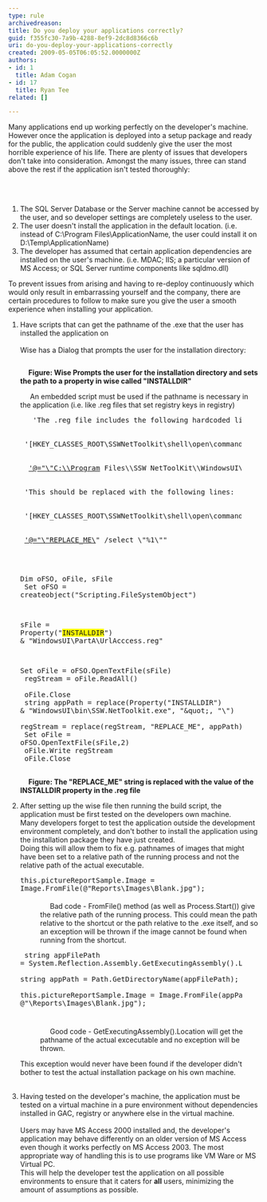 ```yaml
---
type: rule
archivedreason: 
title: Do you deploy your applications correctly?
guid: f355fc30-7a9b-4288-8ef9-2dc8d8366c6b
uri: do-you-deploy-your-applications-correctly
created: 2009-05-05T06:05:52.0000000Z
authors:
- id: 1
  title: Adam Cogan
- id: 17
  title: Ryan Tee
related: []

---
```



Many applications end up working perfectly on the developer's machine. However once the application is deployed into a setup package and ready for the public, the application could suddenly give the user the most horrible experience of his life. There are plenty of issues that developers don't take into consideration. Amongst the many issues, three can stand above the rest if the application isn't tested thoroughly&#58;

<br><excerpt class='endintro'></excerpt><br>

  <ol>
    <li>The SQL Server Database or the Server machine cannot be accessed by the user, and so developer settings are completely useless to the user. </li>
    <li>The user doesn't install the application in the default location. (i.e. instead of C&#58;\Program Files\ApplicationName, the user could install it on D&#58;\Temp\ApplicationName) </li>
    <li>The developer has assumed that certain application dependencies are installed on the user's machine. (i.e. MDAC; IIS; a particular version of MS Access; or SQL Server runtime components like sqldmo.dll) </li>
</ol>
<p>To prevent issues from arising and having to re-deploy continuously which would only result in embarrassing yourself and the company, there are certain procedures to follow to make sure you give the user a smooth experience when installing your application.</p>
<ol>
    <li>Have scripts that can get the pathname of the .exe that the user has installed the application on<br>
    <br>
    Wise has a Dialog that prompts the user for the installation directory&#58;
    <dl class="goodImage">
        <dt><img alt="" style="border-bottom&#58;0px solid;border-left&#58;0px solid;border-top&#58;0px solid;border-right&#58;0px solid;" border="0" src="/Standards/SoftwareDevelopment/RulesToBetterDotNETProjects/PublishingImages/INSTALLDIR.jpg" /></dt>
    </dl>
    <b>&#160;&#160;&#160;&#160; Figure&#58; Wise Prompts the user for the installation directory and sets the path to a property in wise called &quot;INSTALLDIR&quot;</b>
    <p>&#160;&#160;&#160;&#160; An embedded script must be used if the pathname is necessary in the application (i.e. like .reg files that set registry keys in registry)</p>
    <dl class="goodCode">
        <dt style="width&#58;92.6%;height&#58;710px;">
        <pre>   'The .reg file includes the following hardcoded lines&#58;
<br>
 '[HKEY_CLASSES_ROOT\SSWNetToolkit\shell\open\command]
<br>
  <a href="mailto&#58;'@=&quot;\&quot;C&#58;\\Program">'@=&quot;\&quot;C&#58;\\Program</a> Files\\SSW NetToolKit\\WindowsUI\\bin\\SSW.NetToolkit.exe\&quot; /select \&quot;%1\&quot;&quot;
<br>
 'This should be replaced with the following lines&#58;
<br>
 '[HKEY_CLASSES_ROOT\SSWNetToolkit\shell\open\command]
<br>
 <a href="mailto&#58;'@=&quot;\&quot;REPLACE_ME\">'@=&quot;\&quot;REPLACE_ME\</a>&quot; /select \&quot;%1\&quot;&quot;
<br>
                                        
  Dim oFSO, oFile, sFile
<br>
  Set oFSO = createobject(&quot;Scripting.FileSystemObject&quot;)
<br>
                                        
  sFile = Property(&quot;<span style="background-color&#58;#ffff00;">INSTALLDIR</span>&quot;) &amp; &quot;WindowsUI\PartA\UrlAcccess.reg&quot;<br>
                                        
  Set oFile = oFSO.OpenTextFile(sFile)
<br>
  regStream = oFile.ReadAll()
<br>
  oFile.Close
<br>
 string appPath = replace(Property(&quot;INSTALLDIR&quot;) &amp; &quot;WindowsUI\bin\SSW.NetToolkit.exe&quot;, &quot;\&quot;, &quot;\\&quot;)
<br>
 regStream = replace(regStream, &quot;REPLACE_ME&quot;, appPath)
<br>
 Set oFile = oFSO.OpenTextFile(sFile,2)
<br>
 oFile.Write regStream
<br>
 oFile.Close
</pre>
        </dt>
    </dl>
    <p><b>&#160;&#160;&#160;&#160; Figure&#58; The &quot;REPLACE_ME&quot; string is replaced with the value of the INSTALLDIR property in the .reg file</b></p>
    </li>
    <li>After setting up the wise file then running the build script, the application must be first tested on the developers own machine.<br>
    Many developers forget to test the application outside the development environment completely, and don't bother to install the application using the installation package they have just created.<br>
    Doing this will allow them to fix e.g. pathnames of images that might have been set to a relative path of the running process and not the relative path of the actual executable.
    <dl class="badCode">
        <dt style="width&#58;92.76%;height&#58;51px;">
        <pre>  this.pictureReportSample.Image = Image.FromFile(@&quot;Reports\Images\Blank.jpg&quot;);
                                            </pre>
        </dt>
        <dd>&#160;&#160;&#160;&#160; Bad code - FromFile() method (as well as Process.Start()) give the relative path of the running process. This could mean the path relative to the shortcut or the path relative to the .exe itself, and so an exception will be thrown if the image cannot be found when running from the shortcut.</dd>
    </dl>
    <dl class="goodCode">
        <dt style="width&#58;92.77%;height&#58;152px;">
        <pre>   string appFilePath = System.Reflection.Assembly.GetExecutingAssembly().Location;
<br>
string appPath = Path.GetDirectoryName(appFilePath);
<br>
this.pictureReportSample.Image = Image.FromFile(appPath + @&quot;\Reports\Images\Blank.jpg&quot;);
                                            </pre>
        </dt>
        <dd>&#160;&#160;&#160;&#160; Good code - GetExecutingAssembly().Location will get the pathname of the actual excecutable and no exception will be thrown.</dd>
    </dl>
    <p>This exception would never have been found if the developer didn't bother to test the actual installation package on his own machine.<br>
    &#160;</p>
    </li>
    <li>Having tested on the developer's machine, the application must be tested on a virtual machine in a pure environment without dependencies installed in GAC, registry or anywhere else in the virtual machine.<br>
    <br>
    Users may have MS Access 2000 installed and, the developer's application may behave differently on an older version of MS Access even though it works perfectly on MS Access 2003. The most appropriate way of handling this is to use programs like VM Ware or MS Virtual PC.<br>
    This will help the developer test the application on all possible environments to ensure that it caters for <b>all</b> users, minimizing the amount of assumptions as possible.</li>
</ol>




